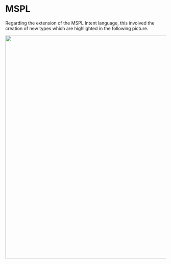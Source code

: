 # MSPL

Regarding the extension of the MSPL Intent language, this involved the creation of new types which are highlighted in the following picture.

<p align="center">
	<img src="../images/MSPL_extension_schema.svg" width="700">
</p>
